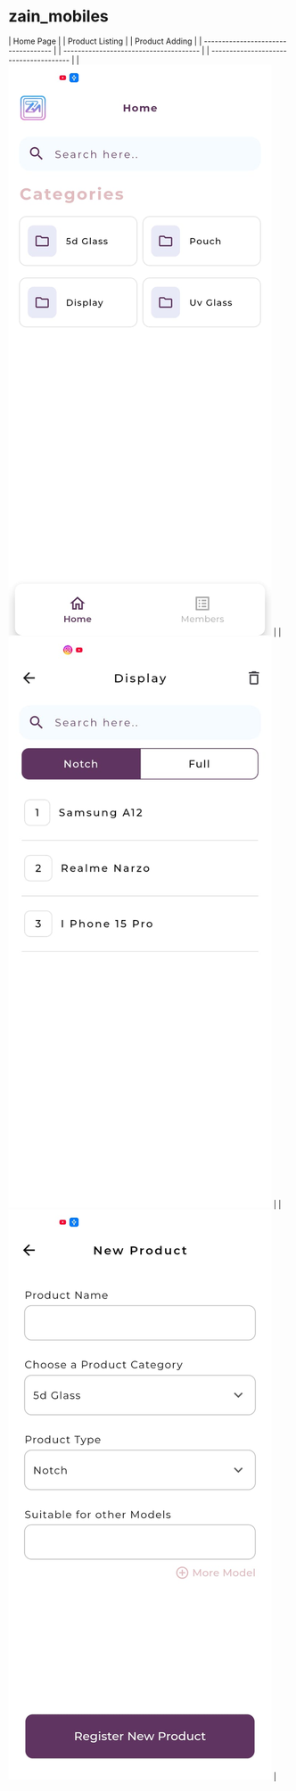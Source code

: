 # zain_mobiles


| Home Page                           | | Product Listing                        | |  Product Adding                        |
| ----------------------------------- | | -------------------------------------- | | -------------------------------------- |
| ![HomePage](HomePage.jpg)           | | ![ProductListing](ProductList.jpg)     | | ![ProductAdding](ProductAdding.jpg)    |
